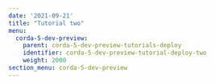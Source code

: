 ```yaml
---
date: '2021-09-21'
title: "Tutorial two"
menu:
  corda-5-dev-preview:
    parent: corda-5-dev-preview-tutorials-deploy
    identifier: corda-5-dev-preview-tutorial-deploy-two
    weight: 2000
section_menu: corda-5-dev-preview
---
```

